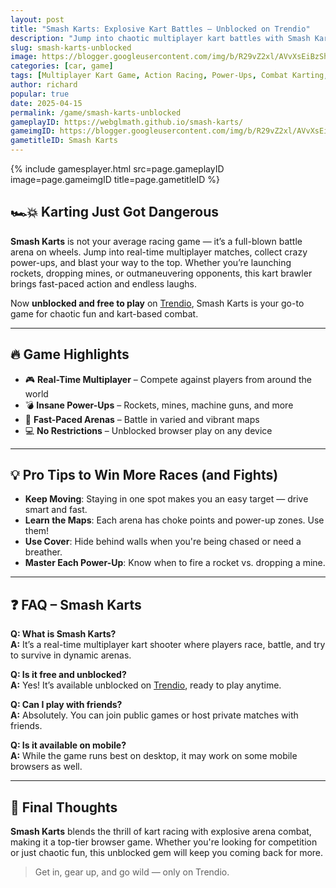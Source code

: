 ```yaml
---
layout: post
title: "Smash Karts: Explosive Kart Battles — Unblocked on Trendio"
description: "Jump into chaotic multiplayer kart battles with Smash Karts — unblocked and free to play now on Trendio!"
slug: smash-karts-unblocked
image: https://blogger.googleusercontent.com/img/b/R29vZ2xl/AVvXsEiBzShM2i_VAT166EEjFeJTdEo5vqJ-lLqa69x0iL7npC4WV6-Jao57NfMgKL2lh08EVxI7MZ4ZOr1dnpd1bHFGdadxubLMmTKRgB5qkjUkLDPcp16GZCbmbQjOXh1AKkaBzNxh0EcOgo3ujCalc8qMe3GDrp0lxR9kAoB1Ldu4GSTJaXYT0xOdXsPyNjY/s900/smash-karts-logo.webp
categories: [car, game]
tags: [Multiplayer Kart Game, Action Racing, Power-Ups, Combat Karting, Unblocked Games]
author: richard
popular: true
date: 2025-04-15
permalink: /game/smash-karts-unblocked
gameplayID: https://webglmath.github.io/smash-karts/
gameimgID: https://blogger.googleusercontent.com/img/b/R29vZ2xl/AVvXsEiBzShM2i_VAT166EEjFeJTdEo5vqJ-lLqa69x0iL7npC4WV6-Jao57NfMgKL2lh08EVxI7MZ4ZOr1dnpd1bHFGdadxubLMmTKRgB5qkjUkLDPcp16GZCbmbQjOXh1AKkaBzNxh0EcOgo3ujCalc8qMe3GDrp0lxR9kAoB1Ldu4GSTJaXYT0xOdXsPyNjY/s900/smash-karts-logo.webp
gametitleID: Smash Karts
---
```


{% include gamesplayer.html
  src=page.gameplayID
  image=page.gameimgID
  title=page.gametitleID
%}

## 🏎️💥 Karting Just Got Dangerous

**Smash Karts** is not your average racing game — it’s a full-blown battle arena on wheels. Jump into real-time multiplayer matches, collect crazy power-ups, and blast your way to the top. Whether you’re launching rockets, dropping mines, or outmaneuvering opponents, this kart brawler brings fast-paced action and endless laughs.

Now **unblocked and free to play** on [Trendio](https://www.trendio.homes/), Smash Karts is your go-to game for chaotic fun and kart-based combat.

---

## 🔥 Game Highlights

- 🎮 **Real-Time Multiplayer** – Compete against players from around the world
- 💣 **Insane Power-Ups** – Rockets, mines, machine guns, and more
- 🏁 **Fast-Paced Arenas** – Battle in varied and vibrant maps
- 💻 **No Restrictions** – Unblocked browser play on any device

---

## 💡 Pro Tips to Win More Races (and Fights)

- **Keep Moving**: Staying in one spot makes you an easy target — drive smart and fast.
- **Learn the Maps**: Each arena has choke points and power-up zones. Use them!
- **Use Cover**: Hide behind walls when you're being chased or need a breather.
- **Master Each Power-Up**: Know when to fire a rocket vs. dropping a mine.

---

## ❓ FAQ – Smash Karts

**Q: What is Smash Karts?**  
**A:** It’s a real-time multiplayer kart shooter where players race, battle, and try to survive in dynamic arenas.

**Q: Is it free and unblocked?**  
**A:** Yes! It’s available unblocked on [Trendio](https://www.trendio.homes/), ready to play anytime.

**Q: Can I play with friends?**  
**A:** Absolutely. You can join public games or host private matches with friends.

**Q: Is it available on mobile?**  
**A:** While the game runs best on desktop, it may work on some mobile browsers as well.

---

## 🏁 Final Thoughts

**Smash Karts** blends the thrill of kart racing with explosive arena combat, making it a top-tier browser game. Whether you're looking for competition or just chaotic fun, this unblocked gem will keep you coming back for more.

> Get in, gear up, and go wild — only on Trendio.
